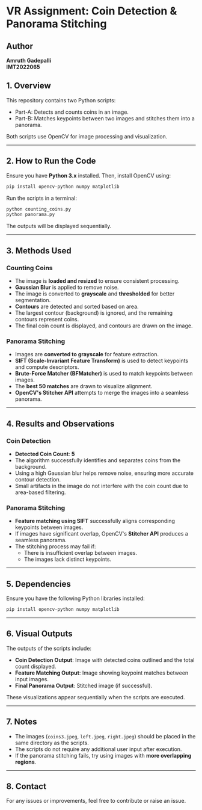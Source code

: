 # VR Assignment: Coin Detection & Panorama Stitching

## Author

**Amruth Gadepalli**\
**IMT2022065**


## **1. Overview**

This repository contains two Python scripts:

- Part-A: Detects and counts coins in an image.
- Part-B: Matches keypoints between two images and stitches them into a panorama.

Both scripts use OpenCV for image processing and visualization.

---

## **2. How to Run the Code**

Ensure you have **Python 3.x** installed. Then, install OpenCV using:

```sh
pip install opencv-python numpy matplotlib
```

Run the scripts in a terminal:

```sh
python counting_coins.py
python panorama.py
```

The outputs will be displayed sequentially.

---

## **3. Methods Used**

### Counting Coins 

- The image is **loaded and resized** to ensure consistent processing.
- **Gaussian Blur** is applied to remove noise.
- The image is converted to **grayscale** and **thresholded** for better segmentation.
- **Contours** are detected and sorted based on area.
- The largest contour (background) is ignored, and the remaining contours represent coins.
- The final coin count is displayed, and contours are drawn on the image.

### Panorama Stitching 

- Images are **converted to grayscale** for feature extraction.
- **SIFT (Scale-Invariant Feature Transform)** is used to detect keypoints and compute descriptors.
- **Brute-Force Matcher (BFMatcher)** is used to match keypoints between images.
- The **best 50 matches** are drawn to visualize alignment.
- **OpenCV's Stitcher API** attempts to merge the images into a seamless panorama.

---

## **4. Results and Observations**

### **Coin Detection**

- **Detected Coin Count**: **5**
- The algorithm successfully identifies and separates coins from the background.
- Using a high Gaussian blur helps remove noise, ensuring more accurate contour detection.
- Small artifacts in the image do not interfere with the coin count due to area-based filtering.

### **Panorama Stitching**

- **Feature matching using SIFT** successfully aligns corresponding keypoints between images.
- If images have significant overlap, OpenCV's **Stitcher API** produces a seamless panorama.
- The stitching process may fail if:
  - There is insufficient overlap between images.
  - The images lack distinct keypoints.

---

## **5. Dependencies**

Ensure you have the following Python libraries installed:

```sh
pip install opencv-python numpy matplotlib
```

---

## **6. Visual Outputs**

The outputs of the scripts include:

- **Coin Detection Output**: Image with detected coins outlined and the total count displayed.
- **Feature Matching Output**: Image showing keypoint matches between input images.
- **Final Panorama Output**: Stitched image (if successful).

These visualizations appear sequentially when the scripts are executed.

---

## **7. Notes**

- The images (`coins3.jpeg`, `left.jpeg`, `right.jpeg`) should be placed in the same directory as the scripts.
- The scripts do not require any additional user input after execution.
- If the panorama stitching fails, try using images with **more overlapping regions**.

---

## **8. Contact**

For any issues or improvements, feel free to contribute or raise an issue.



